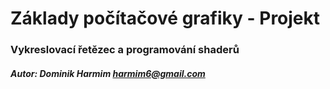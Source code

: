 # Základy počítačové grafiky - Projekt
### Vykreslovací řetězec a programování shaderů

##### Autor: Dominik Harmim <harmim6@gmail.com>
